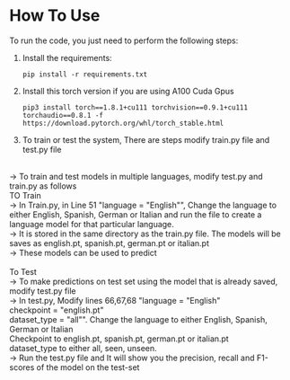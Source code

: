 

# How To Use
To run the code, you just need to perform the following steps:
1. Install the requirements:
    ```
    pip install -r requirements.txt
    ```
2. Install this torch version if you are using A100 Cuda Gpus
    ```
    pip3 install torch==1.8.1+cu111 torchvision==0.9.1+cu111 torchaudio==0.8.1 -f https://download.pytorch.org/whl/torch_stable.html
    ```

3. To train or test the system, There are steps modify train.py file and test.py file
<br>
    -> To train and test models in multiple languages, modify test.py and train.py as follows
    <br>
    TO Train
    <br>
    -> In Train.py, in Line 51 "language = "English"", Change the language to either English, Spanish, German or Italian and run the file to create a language model for that particular language.<br>
    -> It is stored in the same directory as the train.py file. The models will be saves as english.pt, spanish.pt, german.pt or italian.pt<br>
    -> These models can be used to predict<br>
<br>
    To Test<br>
    -> To make predictions on test set using the model that is already saved, modify test.py file<br>
    -> In test.py, Modify lines 66,67,68 "language = "English"<br>
                                          checkpoint = "english.pt"<br>
                                          dataset_type = "all"". Change the language to either English, Spanish, German or Italian<br>
                                                                 Checkpoint to english.pt, spanish.pt, german.pt or italian.pt<br>
                                                                 dataset_type to either all, seen, unseen.<br>
    -> Run the test.py file and It will show you the precision, recall and F1-scores of the model on the test-set<br>

    

<br>
